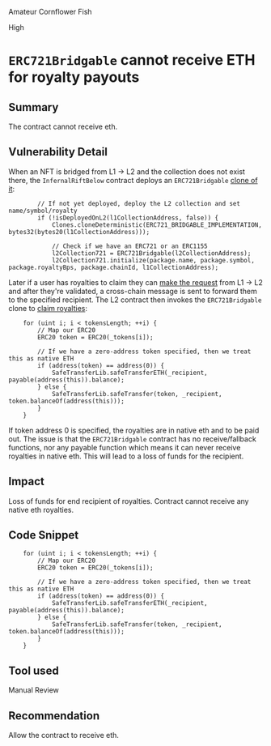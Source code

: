 Amateur Cornflower Fish

High

# `ERC721Bridgable` cannot receive ETH for royalty payouts

## Summary
The contract cannot receive eth. 
## Vulnerability Detail
When an NFT is bridged from L1 -> L2 and the collection does not exist there, the `InfernalRiftBelow` contract deploys an `ERC721Bridgable` [clone of it](https://github.com/sherlock-audit/2024-08-flayer/blob/0ec252cf9ef0f3470191dcf8318f6835f5ef688c/moongate/src/InfernalRiftBelow.sol#L240-L246):

```solidity
        // If not yet deployed, deploy the L2 collection and set name/symbol/royalty
        if (!isDeployedOnL2(l1CollectionAddress, false)) {
            Clones.cloneDeterministic(ERC721_BRIDGABLE_IMPLEMENTATION, bytes32(bytes20(l1CollectionAddress)));

            // Check if we have an ERC721 or an ERC1155
            l2Collection721 = ERC721Bridgable(l2CollectionAddress);
            l2Collection721.initialize(package.name, package.symbol, package.royaltyBps, package.chainId, l1CollectionAddress);
```

Later if a user has royalties to claim they can [make the request](https://github.com/sherlock-audit/2024-08-flayer/blob/0ec252cf9ef0f3470191dcf8318f6835f5ef688c/moongate/src/InfernalRiftAbove.sol#L242-L274) from L1 -> L2 and after they're validated, a cross-chain message is sent to forward them to the specified recipient. The L2 contract then invokes the `ERC721Bridgable` clone to [claim royalties](https://github.com/sherlock-audit/2024-08-flayer/blob/0ec252cf9ef0f3470191dcf8318f6835f5ef688c/moongate/src/libs/ERC721Bridgable.sol#L143-L162):

```solidity
    for (uint i; i < tokensLength; ++i) {
        // Map our ERC20
        ERC20 token = ERC20(_tokens[i]);

        // If we have a zero-address token specified, then we treat this as native ETH
        if (address(token) == address(0)) {
            SafeTransferLib.safeTransferETH(_recipient, payable(address(this)).balance);
        } else {
            SafeTransferLib.safeTransfer(token, _recipient, token.balanceOf(address(this)));
        }
    }
```

If token address 0 is specified, the royalties are in native eth and to be paid out. The issue is that the `ERC721Bridgable` contract has no receive/fallback functions, nor any payable function which means it can never receive royalties in native eth. This will lead to a loss of funds for the recipient. 
## Impact
Loss of funds for end recipient of royalties. Contract cannot receive any native eth royalties.
## Code Snippet
```solidity
    for (uint i; i < tokensLength; ++i) {
        // Map our ERC20
        ERC20 token = ERC20(_tokens[i]);

        // If we have a zero-address token specified, then we treat this as native ETH
        if (address(token) == address(0)) {
            SafeTransferLib.safeTransferETH(_recipient, payable(address(this)).balance);
        } else {
            SafeTransferLib.safeTransfer(token, _recipient, token.balanceOf(address(this)));
        }
    }
```
## Tool used
Manual Review

## Recommendation
Allow the contract to receive eth.
